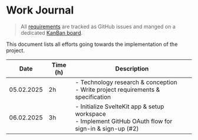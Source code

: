 # Work Journal

> All [requirements](./requirements.md) are tracked as GitHub issues and manged on a dedicated [KanBan board](https://github.com/users/ruegerj/projects/1).

This document lists all efforts going towards the implementation of the project.

| Date       | Time (h) | Description                                                                                                 |
| ---------- | -------- | ----------------------------------------------------------------------------------------------------------- |
| 05.02.2025 | 2h       | - Technology research & conception <br/> - Write project requirements & specification                       |
| 06.02.2025 | 3h       | - Initialize SvelteKit app & setup workspace <br/> - Implement GitHub OAuth flow for sign-in & sign-up (#2) |
